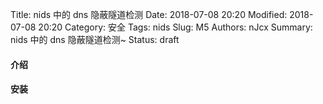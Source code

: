 Title: nids 中的 dns 隐蔽隧道检测
Date: 2018-07-08 20:20
Modified: 2018-07-08 20:20
Category: 安全
Tags: nids
Slug: M5
Authors: nJcx
Summary: nids 中的 dns 隐蔽隧道检测~
Status: draft

#### 介绍

#### 安装

